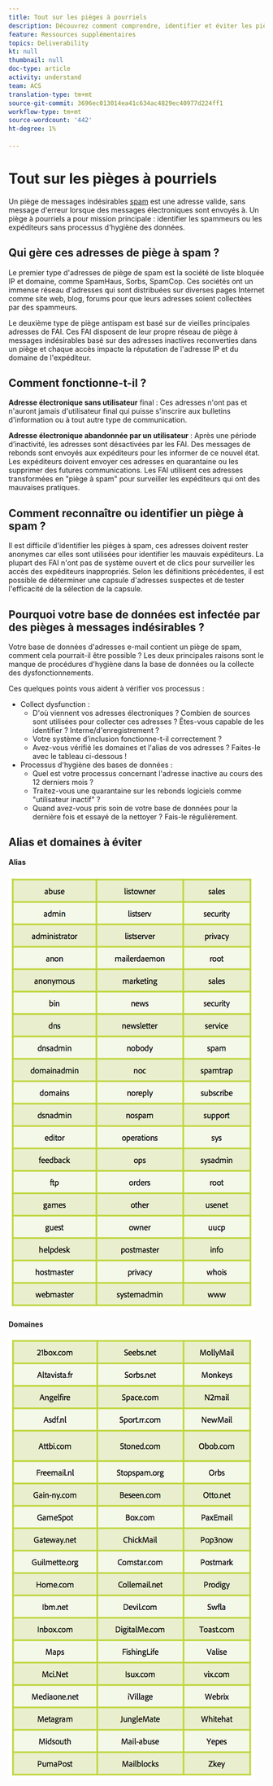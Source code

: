 ```yaml
---
title: Tout sur les pièges à pourriels
description: Découvrez comment comprendre, identifier et éviter les pièges à spam lors de la gestion de la délivrabilité.
feature: Ressources supplémentaires
topics: Deliverability
kt: null
thumbnail: null
doc-type: article
activity: understand
team: ACS
translation-type: tm+mt
source-git-commit: 3696ec013014ea41c634ac4829ec40977d224ff1
workflow-type: tm+mt
source-wordcount: '442'
ht-degree: 1%

---
```



# Tout sur les pièges à pourriels

Un piège de messages indésirables [spam](/help/metrics/spam-traps.md) est une adresse valide, sans message d&#39;erreur lorsque des messages électroniques sont envoyés à. Un piège à pourriels a pour mission principale : identifier les spammeurs ou les expéditeurs sans processus d&#39;hygiène des données.

## Qui gère ces adresses de piège à spam ?

Le premier type d&#39;adresses de piège de spam est la société de liste bloquée IP et domaine, comme SpamHaus, Sorbs, SpamCop. Ces sociétés ont un immense réseau d&#39;adresses qui sont distribuées sur diverses pages Internet comme site web, blog, forums pour que leurs adresses soient collectées par des spammeurs.

Le deuxième type de piège antispam est basé sur de vieilles principales adresses de FAI. Ces FAI disposent de leur propre réseau de piège à messages indésirables basé sur des adresses inactives reconverties dans un piège et chaque accès impacte la réputation de l&#39;adresse IP et du domaine de l&#39;expéditeur.

## Comment fonctionne-t-il ?

**Adresse électronique sans utilisateur** final : Ces adresses n&#39;ont pas et n&#39;auront jamais d&#39;utilisateur final qui puisse s&#39;inscrire aux bulletins d&#39;information ou à tout autre type de communication.

**Adresse électronique abandonnée par un utilisateur** : Après une période d’inactivité, les adresses sont désactivées par les FAI. Des messages de rebonds sont envoyés aux expéditeurs pour les informer de ce nouvel état. Les expéditeurs doivent envoyer ces adresses en quarantaine ou les supprimer des futures communications. Les FAI utilisent ces adresses transformées en &quot;piège à spam&quot; pour surveiller les expéditeurs qui ont des mauvaises pratiques.

## Comment reconnaître ou identifier un piège à spam ?

Il est difficile d&#39;identifier les pièges à spam, ces adresses doivent rester anonymes car elles sont utilisées pour identifier les mauvais expéditeurs. La plupart des FAI n&#39;ont pas de système ouvert et de clics pour surveiller les accès des expéditeurs inappropriés. Selon les définitions précédentes, il est possible de déterminer une capsule d&#39;adresses suspectes et de tester l&#39;efficacité de la sélection de la capsule.

## Pourquoi votre base de données est infectée par des pièges à messages indésirables ?

Votre base de données d&#39;adresses e-mail contient un piège de spam, comment cela pourrait-il être possible ? Les deux principales raisons sont le manque de procédures d&#39;hygiène dans la base de données ou la collecte des dysfonctionnements.

Ces quelques points vous aident à vérifier vos processus :

* Collect dysfunction :
   * D&#39;où viennent vos adresses électroniques ? Combien de sources sont utilisées pour collecter ces adresses ? Êtes-vous capable de les identifier ? Interne/d&#39;enregistrement ?
   * Votre système d’inclusion fonctionne-t-il correctement ?
   * Avez-vous vérifié les domaines et l&#39;alias de vos adresses ? Faites-le avec le tableau ci-dessous !
* Processus d&#39;hygiène des bases de données :
   * Quel est votre processus concernant l&#39;adresse inactive au cours des 12 derniers mois ?
   * Traitez-vous une quarantaine sur les rebonds logiciels comme &quot;utilisateur inactif&quot; ?
   * Quand avez-vous pris soin de votre base de données pour la dernière fois et essayé de la nettoyer ? Fais-le régulièrement.

## Alias et domaines à éviter

**Alias**

![](../../help/assets/aliases.png)

**Domaines**

![](../../help/assets/domains.png)